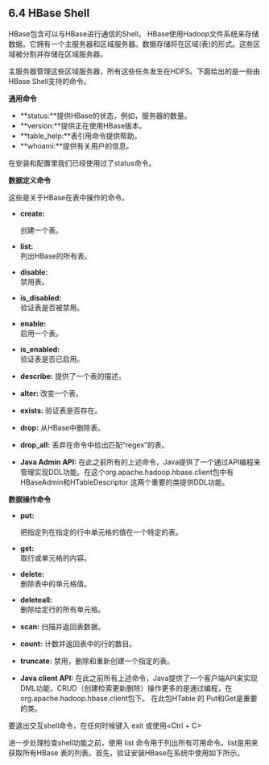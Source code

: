 ## 6.4 HBase Shell

HBase包含可以与HBase进行通信的Shell。 HBase使用Hadoop文件系统来存储数据。它拥有一个主服务器和区域服务器。数据存储将在区域\(表\)的形式。这些区域被分割并存储在区域服务器。

主服务器管理这些区域服务器，所有这些任务发生在HDFS。下面给出的是一些由HBase Shell支持的命令。

**通用命令**

* **status:**提供HBase的状态，例如，服务器的数量。
* **version:**提供正在使用HBase版本。
* **table\_help:**表引用命令提供帮助。
* **whoami:**提供有关用户的信息。

在安装和配置里我们已经使用过了status命令。

**数据定义命令**

这些是关于HBase在表中操作的命令。

* **create:**

  创建一个表。

* **list:**  
  列出HBase的所有表。

* **disable:**  
  禁用表。

* **is\_disabled:**  
  验证表是否被禁用。

* **enable:**  
  启用一个表。

* **is\_enabled:**  
  验证表是否已启用。

* **describe:**
  提供了一个表的描述。
* **alter:**
  改变一个表。
* **exists:**
  验证表是否存在。
* **drop:**
  从HBase中删除表。
* **drop\_all:**
  丢弃在命令中给出匹配“regex”的表。
* **Java Admin API:**
  在此之前所有的上述命令，Java提供了一个通过API编程来管理实现DDL功能。在这个org.apache.hadoop.hbase.client包中有HBaseAdmin和HTableDescriptor 这两个重要的类提供DDL功能。

**数据操作命令**

* **put:**

  把指定列在指定的行中单元格的值在一个特定的表。

* **get:**  
  取行或单元格的内容。

* **delete:**  
  删除表中的单元格值。

* **deleteall:**  
  删除给定行的所有单元格。

* **scan:**
  扫描并返回表数据。
* **count:**
  计数并返回表中的行的数目。
* **truncate:**
  禁用，删除和重新创建一个指定的表。
* **Java client API:**
  在此之前所有上述命令，Java提供了一个客户端API来实现DML功能，CRUD（创建检索更新删除）操作更多的是通过编程，在org.apache.hadoop.hbase.client包下。 在此包HTable 的 Put和Get是重要的类。

要退出交互shell命令，在任何时候键入 exit 或使用&lt;Ctrl + C&gt;

进一步处理检查shell功能之前，使用 list 命令用于列出所有可用命令。list是用来获取所有HBase 表的列表。首先，验证安装HBase在系统中使用如下所示。

